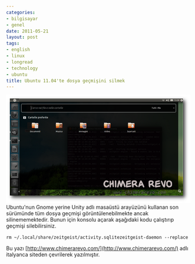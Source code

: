 ```yaml
---
categories:
- bilgisayar
- genel
date: 2011-05-21
layout: post
tags:
- english
- linux
- longread
- technology
- ubuntu
title: Ubuntu 11.04'te dosya geçmişini silmek
---
```


[![](/images/cronologia-file-e-cartelle-unity.png "cronologia-file-e-cartelle-unity")](http://suatatan.wordpress.com/wp-content/uploads/2011/05/cronologia-file-e-cartelle-unity.png)  
Ubuntu'nun Gnome yerine Unity adlı masaüstü arayüzünü kullanan son sürümünde tüm dosya geçmişi görüntülenebilmekte ancak silinememektedir. Bunun için konsolu açarak aşağıdaki kodu çalıştırıp geçmişi silebilirsiniz.  

```
rm ~/.local/share/zeitgeist/activity.sqlitezeitgeist-daemon --replace
```

  
Bu yazı [http://www.chimerarevo.com/](http://www.chimerarevo.com/) adlı italyanca siteden çevrilerek yazılmıştır.
